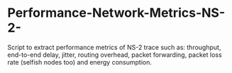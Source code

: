 # Performance-Network-Metrics-NS-2-
Script to extract performance metrics of NS-2 trace such as: throughput, end-to-end delay, jitter,  routing overhead, packet forwarding, packet loss rate (selfish nodes too) and energy consumption.

